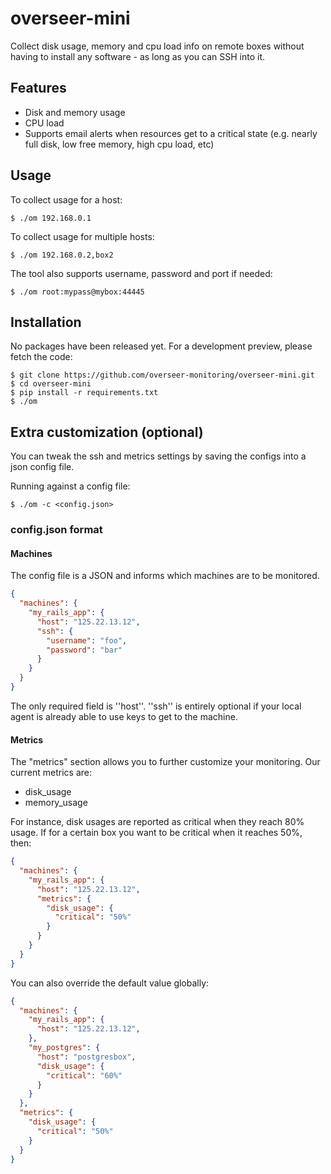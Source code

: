 # overseer-mini

Collect disk usage, memory and cpu load info on remote boxes without having to install any software - as long as you can SSH into it.


## Features

- Disk and memory usage
- CPU load
- Supports email alerts when resources get to a critical state (e.g. nearly full disk, low free memory, high cpu load, etc)


## Usage

To collect usage for a host:

```shell
$ ./om 192.168.0.1
```

To collect usage for multiple hosts:

```shell
$ ./om 192.168.0.2,box2
```

The tool also supports username, password and port if needed:

```shell
$ ./om root:mypass@mybox:44445
```

## Installation

No packages have been released yet. For a development preview, please fetch the code:

```shell
$ git clone https://github.com/overseer-monitoring/overseer-mini.git
$ cd overseer-mini
$ pip install -r requirements.txt
$ ./om
```

## Extra customization (optional)

You can tweak the ssh and metrics settings by saving the configs into a json config file.

Running against a config file:

```shell
$ ./om -c <config.json>
```

### config.json format

#### Machines

The config file is a JSON and informs which machines are to be monitored.

```json
{
  "machines": {
    "my_rails_app": {
      "host": "125.22.13.12",
      "ssh": {
        "username": "foo",
        "password": "bar"
      }
    }
  }
}
```

The only required field is ''host''. ''ssh'' is entirely optional if your local agent is already able to use keys to get to the machine.

#### Metrics

The "metrics" section allows you to further customize your monitoring. Our current metrics are:

- disk_usage
- memory_usage

For instance, disk usages are reported as critical when they reach 80% usage. If for a certain box you want to be critical when it reaches 50%, then:

```json
{
  "machines": {
    "my_rails_app": {
      "host": "125.22.13.12",
      "metrics": {
        "disk_usage": {
          "critical": "50%"
        }
      }
    }
  }
}
```

You can also override the default value globally:

```json
{
  "machines": {
    "my_rails_app": {
      "host": "125.22.13.12",
    },
    "my_postgres": {
      "host": "postgresbox",
      "disk_usage": {
        "critical": "60%"
      }
    }
  },
  "metrics": {
    "disk_usage": {
      "critical": "50%"
    }
  }
}
```

